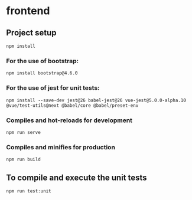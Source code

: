 # frontend

## Project setup
```
npm install
```
### For the use of bootstrap:
```
npm install bootstrap@4.6.0
```

### For the use of jest for unit tests:
```
npm install --save-dev jest@26 babel-jest@26 vue-jest@5.0.0-alpha.10 @vue/test-utils@next @babel/core @babel/preset-env
```

### Compiles and hot-reloads for development
```
npm run serve
```

### Compiles and minifies for production
```
npm run build
```

## To compile and execute the unit tests
```
npm run test:unit
```
